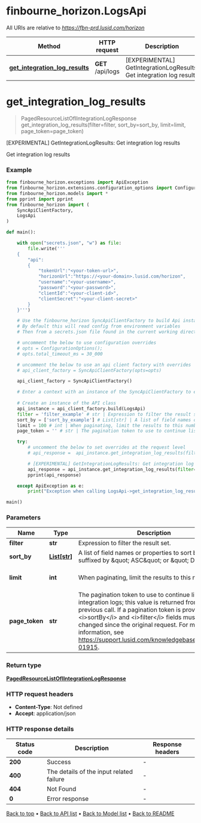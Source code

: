 # finbourne_horizon.LogsApi

All URIs are relative to *https://fbn-prd.lusid.com/horizon*

Method | HTTP request | Description
------------- | ------------- | -------------
[**get_integration_log_results**](LogsApi.md#get_integration_log_results) | **GET** /api/logs | [EXPERIMENTAL] GetIntegrationLogResults: Get integration log results


# **get_integration_log_results**
> PagedResourceListOfIIntegrationLogResponse get_integration_log_results(filter=filter, sort_by=sort_by, limit=limit, page_token=page_token)

[EXPERIMENTAL] GetIntegrationLogResults: Get integration log results

Get integration log results

### Example

```python
from finbourne_horizon.exceptions import ApiException
from finbourne_horizon.extensions.configuration_options import ConfigurationOptions
from finbourne_horizon.models import *
from pprint import pprint
from finbourne_horizon import (
    SyncApiClientFactory,
    LogsApi
)

def main():

    with open("secrets.json", "w") as file:
        file.write('''
    {
        "api":
        {
            "tokenUrl":"<your-token-url>",
            "horizonUrl":"https://<your-domain>.lusid.com/horizon",
            "username":"<your-username>",
            "password":"<your-password>",
            "clientId":"<your-client-id>",
            "clientSecret":"<your-client-secret>"
        }
    }''')

    # Use the finbourne_horizon SyncApiClientFactory to build Api instances with a configured api client
    # By default this will read config from environment variables
    # Then from a secrets.json file found in the current working directory

    # uncomment the below to use configuration overrides
    # opts = ConfigurationOptions();
    # opts.total_timeout_ms = 30_000

    # uncomment the below to use an api client factory with overrides
    # api_client_factory = SyncApiClientFactory(opts=opts)

    api_client_factory = SyncApiClientFactory()

    # Enter a context with an instance of the SyncApiClientFactory to ensure the connection pool is closed after use
    
    # Create an instance of the API class
    api_instance = api_client_factory.build(LogsApi)
    filter = 'filter_example' # str | Expression to filter the result set. (optional)
    sort_by = ['sort_by_example'] # List[str] | A list of field names or properties to sort by, each suffixed by \" ASC\" or \" DESC\". (optional)
    limit = 100 # int | When paginating, limit the results to this number. (optional) (default to 100)
    page_token = '' # str | The pagination token to use to continue listing integration logs; this value is returned from              the previous call. If a pagination token is provided, the <i>sortBy</i> and <i>filter</i> fields must not have changed since the original request.              For more information, see https://support.lusid.com/knowledgebase/article/KA-01915. (optional) (default to '')

    try:
        # uncomment the below to set overrides at the request level
        # api_response =  api_instance.get_integration_log_results(filter=filter, sort_by=sort_by, limit=limit, page_token=page_token, opts=opts)

        # [EXPERIMENTAL] GetIntegrationLogResults: Get integration log results
        api_response = api_instance.get_integration_log_results(filter=filter, sort_by=sort_by, limit=limit, page_token=page_token)
        pprint(api_response)

    except ApiException as e:
        print("Exception when calling LogsApi->get_integration_log_results: %s\n" % e)

main()
```

### Parameters

Name | Type | Description  | Notes
------------- | ------------- | ------------- | -------------
 **filter** | **str**| Expression to filter the result set. | [optional] 
 **sort_by** | [**List[str]**](str.md)| A list of field names or properties to sort by, each suffixed by \&quot; ASC\&quot; or \&quot; DESC\&quot;. | [optional] 
 **limit** | **int**| When paginating, limit the results to this number. | [optional] [default to 100]
 **page_token** | **str**| The pagination token to use to continue listing integration logs; this value is returned from              the previous call. If a pagination token is provided, the &lt;i&gt;sortBy&lt;/i&gt; and &lt;i&gt;filter&lt;/i&gt; fields must not have changed since the original request.              For more information, see https://support.lusid.com/knowledgebase/article/KA-01915. | [optional] [default to &#39;&#39;]

### Return type

[**PagedResourceListOfIIntegrationLogResponse**](PagedResourceListOfIIntegrationLogResponse.md)

### HTTP request headers

 - **Content-Type**: Not defined
 - **Accept**: application/json

### HTTP response details
| Status code | Description | Response headers |
|-------------|-------------|------------------|
**200** | Success |  -  |
**400** | The details of the input related failure |  -  |
**404** | Not Found |  -  |
**0** | Error response |  -  |

[Back to top](#) &#8226; [Back to API list](../README.md#documentation-for-api-endpoints) &#8226; [Back to Model list](../README.md#documentation-for-models) &#8226; [Back to README](../README.md)

